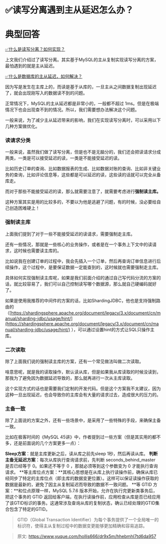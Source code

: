 # ✅读写分离遇到主从延迟怎么办？


# 典型回答

[✅什么是读写分离？如何实现？](https://www.yuque.com/hollis666/dr9x5m/qdh6cgxyvvqrmkc8?view=doc_embed)

上文我们介绍过了读写分离。其实基于MySQL的主从复制实现读写分离的方案，最怕遇到的就是主从延迟。

[✅什么是数据库的主从延迟，如何解决？](https://www.yuque.com/hollis666/dr9x5m/weszn2kock8k8wld?view=doc_embed)

因为写是发生在主库上的，而读是基于从库的，一旦主从之间数据复制出现延迟了，就会出现刚写入的数据读不到的问题。

正常情况下，MySQL的主从延迟都是非常小的，一般都不超过 1ms。但是在极端情况下也会出现查不到的情况。所以，我们需要想办法解决这个问题。

一般来说，为了减少主从延迟带来的影响，我们在实现读写分离时，可以采用以下几种方案做优化。


### 读请求分类

一般来说，虽然我们做了读写分离，但是也不是无脑分的，我们还会把读请求分成两类，一类是可以接受延迟的读，一类是不能接受延迟的读。

比如历史订单的查询、比如数据报表的生成、比如数据对账的查询、比如非关键业务的查询，比如评论信息等，这些都是可以延迟的读，这些读的话就可以完全从备库走。

而对于那些不能接受延迟的读，那么就需要注意了，就需要考虑进行**强制读主库。**

这种方案其实是用的比较多的，不要以为他是逃避了问题，有的时候，没必要给自己创造困难硬上！


### 强制读主库

上面我们提到了对于一些不能接受延迟的读请求，需要强制走主库。

还有一些情况，那就是一些核心的业务操作，或者是在一个事务上下文中的读请求，这时候也需要读主库的。

比如说我在创建订单的过程中，我会先插入一个订单，然后再查询订单信息进行后续操作，这个过程中，是要保证数据一定能查到的，这时候就也需要强制走主库。

具体如何实现强制读主库呢，如果是我们前面介绍的通过自己写代码分流的方案的话，就比较容易了，我们可以自己控制读写哪个数据源，那么就自己硬编码就好了。

如果是使用我推荐的中间件的方案的话，比如ShardingJDBC，他也是支持强制路由的（[https://shardingsphere.apache.org/document/legacy/3.x/document/cn/manual/sharding-jdbc/usage/hint/](https://shardingsphere.apache.org/document/legacy/3.x/document/cn/manual/sharding-jdbc/usage/hint/) ），可以通过设置hint的方式让SQL只操作主库。


### 二次读取

除了上面我们说的强制读主库的方案，还有一个常见做法叫做二次读取。

啥意思呢，就是我的读取操作，默认读从库，但是如果我从库读取的时候没读到，那我为了避免因为数据延迟导致的，那么就再进行一次从主库读取。

这个实现方式的话也是需要我们定制的开发代码。但是这个方案我不太建议，因为这种一旦出现延迟，也会导致你的主库会有大量的请求过去，造成很大的压力的。


### 主备一致

除了上面说的方案之外，还有一些场景中，是采用了一些特殊的手段，来确保主备一致。

比如在极客时间的《MySQL 45讲》中，作者提到过一些方案（但是其实用的都不多，还是前面说的几个方案更多一点）：

**Sleep方案**：就是主库更新之后，读从库之前先sleep 1秒，然后再读从库。
**判断主备无延迟方案**：每次从库执行查询请求前，先判断 seconds_behind_master 是否已经等于 0。如果还不等于 0 ，那就必须等到这个参数变为 0 才能执行查询请求。
**等主库位点方案：**其核心思想是在从库上执行读操作前，确保从库已经同步了特定的主库位点（即主库的数据变更位置）。这样可以保证读操作获取的数据是最新的，避免了因主从复制延迟而导致的数据不一致问题。
**等 GTID 方案：**和位点原理一样，MySQL 5.7.6 版本开始，允许在执行完更新类事务后，把这个事务的 GTID 返回给客户端，在执行读操作前，应用检查从库是否已经应用了该GTID标识的事务。这通常涉及查询从库的复制状态，确认已经处理的GTID集合包含了特定的GTID。

> GTID（Global Transaction Identifier）为每个事务提供了一个全局唯一的标识符，使得主从复制过程中的数据变更能够更加精确和容易追踪。




> 原文: <https://www.yuque.com/hollis666/dr9x5m/hhebmhl7td6da957>